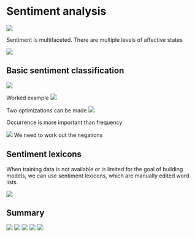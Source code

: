# Sentiment analysis

![](Files/sent1.png)

Sentiment is multifaceted.
There are multiple levels of affective states

![](Files/sent2.png)

## Basic sentiment classification
![](Files/sent3.png)

Worked example
![](Files/sent4.png)

Two optimizations can be made
![](Files/sent5.png)

Occurrence is more important than frequency

![](Files/sent6.png)
We need to work out the negations

## Sentiment lexicons
When training data is not available or is limited for the goal of building models, we can use sentiment lexicons, which are manually edited word lists.

![](Files/sent7.png)

## Summary

![](Files/sent8.png)
![](Files/sent9.png)
![](Files/sent10.png)
![](Files/sent11.png)
![](Files/sent12.png)

